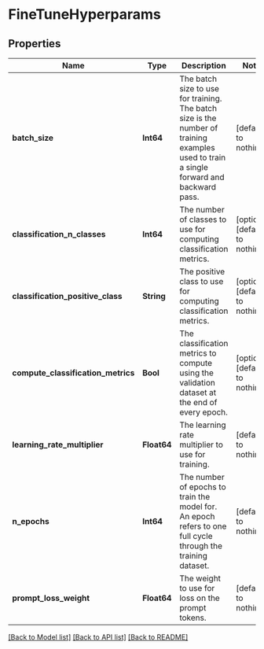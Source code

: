 # FineTuneHyperparams


## Properties
Name | Type | Description | Notes
------------ | ------------- | ------------- | -------------
**batch_size** | **Int64** | The batch size to use for training. The batch size is the number of training examples used to train a single forward and backward pass.  | [default to nothing]
**classification_n_classes** | **Int64** | The number of classes to use for computing classification metrics.  | [optional] [default to nothing]
**classification_positive_class** | **String** | The positive class to use for computing classification metrics.  | [optional] [default to nothing]
**compute_classification_metrics** | **Bool** | The classification metrics to compute using the validation dataset at the end of every epoch.  | [optional] [default to nothing]
**learning_rate_multiplier** | **Float64** | The learning rate multiplier to use for training.  | [default to nothing]
**n_epochs** | **Int64** | The number of epochs to train the model for. An epoch refers to one full cycle through the training dataset.  | [default to nothing]
**prompt_loss_weight** | **Float64** | The weight to use for loss on the prompt tokens.  | [default to nothing]


[[Back to Model list]](../README.md#models) [[Back to API list]](../README.md#api-endpoints) [[Back to README]](../README.md)


